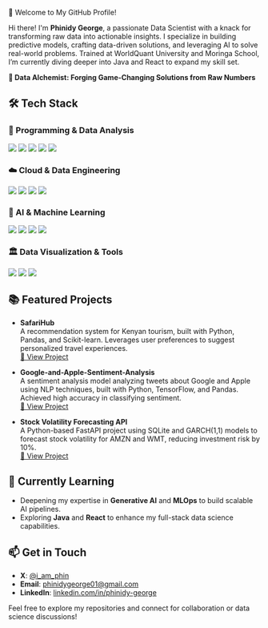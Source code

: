 🚀 Welcome to My GitHub Profile!

Hi there! I'm **Phinidy George**, a passionate Data Scientist with a knack for transforming raw data into actionable insights. I specialize in building predictive models, crafting data-driven solutions, and leveraging AI to solve real-world problems. Trained at WorldQuant University and Moringa School, I’m currently diving deeper into Java and React to expand my skill set.

**🌟 Data Alchemist: Forging Game-Changing Solutions from Raw Numbers**

## 🛠️ Tech Stack

### 🔹 Programming & Data Analysis
<p align="left">
<img src="https://img.shields.io/badge/Python-3776AB?style=for-the-badge&logo=python&logoColor=white" />
<img src="https://img.shields.io/badge/R-276DC3?style=for-the-badge&logo=r&logoColor=white" />
<img src="https://img.shields.io/badge/SQL-4479A1?style=for-the-badge&logo=sqlite&logoColor=white" />
<img src="https://img.shields.io/badge/Pandas-150458?style=for-the-badge&logo=pandas&logoColor=white" />
<img src="https://img.shields.io/badge/NumPy-013243?style=for-the-badge&logo=numpy&logoColor=white" />
</p>

### ☁️ Cloud & Data Engineering
<p align="left">
<img src="https://img.shields.io/badge/Google%20Cloud-4285F4?style=for-the-badge&logo=google-cloud&logoColor=white" />
<img src="https://img.shields.io/badge/Azure-0078D4?style=for-the-badge&logo=microsoft-azure&logoColor=white" />
<img src="https://img.shields.io/badge/Docker-2496ED?style=for-the-badge&logo=docker&logoColor=white" />
<img src="https://img.shields.io/badge/Git-F05032?style=for-the-badge&logo=git&logoColor=white" />
</p>

### 🤖 AI & Machine Learning
<p align="left">
<img src="https://img.shields.io/badge/Scikit--Learn-F7931E?style=for-the-badge&logo=scikit-learn&logoColor=white" />
<img src="https://img.shields.io/badge/TensorFlow-FF6F00?style=for-the-badge&logo=tensorflow&logoColor=white" />
<img src="https://img.shields.io/badge/PyTorch-EE4C2C?style=for-the-badge&logo=pytorch&logoColor=white" />
<img src="https://img.shields.io/badge/Statsmodels-0078D4?style=for-the-badge&logo=python&logoColor=white" />
</p>

### 🏛️ Data Visualization & Tools
<p align="left">
<img src="https://img.shields.io/badge/Matplotlib-11557C?style=for-the-badge&logo=python&logoColor=white" />
<img src="https://img.shields.io/badge/Seaborn-1F77B4?style=for-the-badge&logo=python&logoColor=white" />
<img src="https://img.shields.io/badge/Jupyter-F37626?style=for-the-badge&logo=jupyter&logoColor=white" />
</p>

## 📚 Featured Projects

- **SafariHub**  
  A recommendation system for Kenyan tourism, built with Python, Pandas, and Scikit-learn. Leverages user preferences to suggest personalized travel experiences.  
  [🔗 View Project](https://github.com/BigTime5/SafariHub)

- **Google-and-Apple-Sentiment-Analysis**  
  A sentiment analysis model analyzing tweets about Google and Apple using NLP techniques, built with Python, TensorFlow, and Pandas. Achieved high accuracy in classifying sentiment.  
  [🔗 View Project](https://github.com/BigTime5/Google-and-apple-sentiment-analysis)

- **Stock Volatility Forecasting API**  
  A Python-based FastAPI project using SQLite and GARCH(1,1) models to forecast stock volatility for AMZN and WMT, reducing investment risk by 10%.  
  [🔗 View Project](https://github.com/BigTime5/stock-forecasting-api)

## 🌱 Currently Learning
- Deepening my expertise in **Generative AI** and **MLOps** to build scalable AI pipelines.
- Exploring **Java** and **React** to enhance my full-stack data science capabilities.

## 📫 Get in Touch
- **X**: [@i_am_phin](https://x.com/i_am_phin)
- **Email**: [phinidygeorge01@gmail.com](mailto:phinidygeorge01@gmail.com)
- **LinkedIn**: [linkedin.com/in/phinidy-george](https://www.linkedin.com/in/phinidy-george-ba02bb2b5/)

Feel free to explore my repositories and connect for collaboration or data science discussions!
